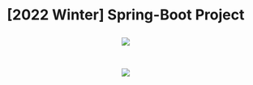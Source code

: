 # <p align = "center"> [2022 Winter] Spring-Boot Project </p>

<p align="center">
<img src="https://img.shields.io/badge/SpringBoot-6DB33F?style=for-the-badge&logo=Springboot&logoColor=white">
</p>
<br/>



<p align="center">
<img src="https://github-readme-stats.vercel.app/api?username=Jinseop-Sim&show_icons=true&theme=gruvbox&hide=["issues"]">
</p>


